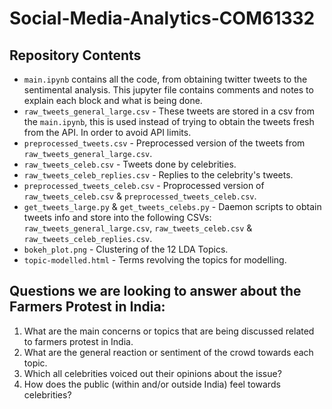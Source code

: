 # Social-Media-Analytics-COM61332
 

## Repository Contents
* `main.ipynb` contains all the code, from obtaining twitter tweets to the sentimental analysis. This jupyter file contains comments and notes to explain each block and what is being done.
* `raw_tweets_general_large.csv` - These tweets are stored in a csv from the `main.ipynb`, this is used instead of trying to obtain the tweets fresh from the API. In order to avoid API limits.
* `preprocessed_tweets.csv` - Preprocessed version of the tweets from `raw_tweets_general_large.csv`.
* `raw_tweets_celeb.csv` - Tweets done by celebrities.
* `raw_tweets_celeb_replies.csv` - Replies to the celebrity's tweets. 
* `preprocessed_tweets_celeb.csv` -  Proprocessed version of `raw_tweets_celeb.csv` & `preprocessed_tweets_celeb.csv`.
* `get_tweets_large.py` & `get_tweets_celebs.py` - Daemon scripts to obtain tweets info and store into the following CSVs: `raw_tweets_general_large.csv`, `raw_tweets_celeb.csv` & `raw_tweets_celeb_replies.csv`.
* `bokeh_plot.png` - Clustering of the 12 LDA Topics.
* `topic-modelled.html` - Terms revolving the topics for modelling.

## Questions we are looking to answer about the Farmers Protest in India:
1. What are the main concerns or topics that are being discussed related to farmers protest in India.
2. What are the general reaction or sentiment of the crowd towards each topic.
3. Which all celebrities voiced out their opinions about the issue? 
4. How does the public (within and/or outside India) feel towards celebrities?
